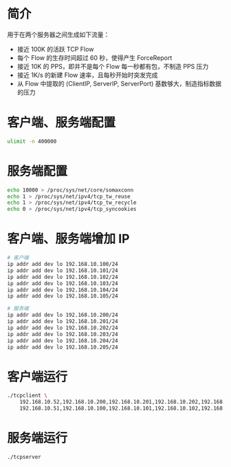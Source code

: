 # 简介

用于在两个服务器之间生成如下流量：
- 接近 100K 的活跃 TCP Flow
- 每个 Flow 的生存时间超过 60 秒，使得产生 ForceReport
- 接近 10K 的 PPS，即并不是每个 Flow 每一秒都有包，不制造 PPS 压力
- 接近 1K/s 的新建 Flow 速率，且每秒开始时突发完成
- 从 Flow 中提取的 (ClientIP, ServerIP, ServerPort) 基数够大，制造指标数据的压力

# 客户端、服务端配置

```bash
ulimit -n 400000
```

# 服务端配置

```bash
echo 10000 > /proc/sys/net/core/somaxconn
echo 1 > /proc/sys/net/ipv4/tcp_tw_reuse
echo 1 > /proc/sys/net/ipv4/tcp_tw_recycle
echo 0 > /proc/sys/net/ipv4/tcp_syncookies
```

# 客户端、服务端增加 IP

```bash
# 客户端
ip addr add dev lo 192.168.10.100/24
ip addr add dev lo 192.168.10.101/24
ip addr add dev lo 192.168.10.102/24
ip addr add dev lo 192.168.10.103/24
ip addr add dev lo 192.168.10.104/24
ip addr add dev lo 192.168.10.105/24

# 服务端
ip addr add dev lo 192.168.10.200/24
ip addr add dev lo 192.168.10.201/24
ip addr add dev lo 192.168.10.202/24
ip addr add dev lo 192.168.10.203/24
ip addr add dev lo 192.168.10.204/24
ip addr add dev lo 192.168.10.205/24
```

# 客户端运行

```bash
./tcpclient \
    192.168.10.52,192.168.10.200,192.168.10.201,192.168.10.202,192.168.10.203,192.168.10.204,192.168.10.205 \
    192.168.10.51,192.168.10.100,192.168.10.101,192.168.10.102,192.168.10.103,192.168.10.104,192.168.10.105
```

# 服务端运行

```bash
./tcpserver
```
